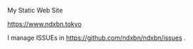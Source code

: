 My Static Web Site

https://www.ndxbn.tokyo

I manage ISSUEs in https://github.com/ndxbn/ndxbn/issues .
